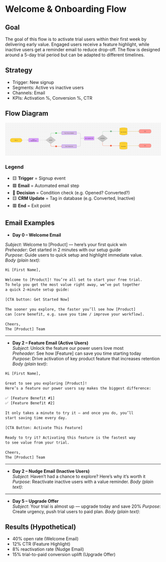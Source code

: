 # Welcome & Onboarding Flow

## Goal

The goal of this flow is to activate trial users within their first week by delivering early value. Engaged users receive a feature highlight, while inactive users get a reminder email to reduce drop-off. The flow is designed around a 5-day trial period but can be adapted to different timelines.

## Strategy

- Trigger: New signup
- Segments: Active vs inactive users
- Channels: Email
- KPIs: Activation %, Conversion %, CTR

## Flow Diagram

![Welcome Flow](diagram.png)

### Legend

- 🟨 **Trigger** = Signup event
- 🟪 **Email** = Automated email step
- 🔷 **Decision** = Condition check (e.g. Opened? Converted?)
- 🟨 **CRM Update** = Tag in database (e.g. Converted, Inactive)
- 🟥 **End** = Exit point

## Email Examples

- **Day 0 – Welcome Email**</br>
<!-- ![Welcome Email Mockup](email-mockups/welcome.png) -->
_Subject_: Welcome to [Product] — here’s your first quick win</br>
_Preheader_: Get started in 2 minutes with our setup guide</br>
_Purpose_: Guide users to quick setup and highlight immediate value.</br>
_Body (plain text)_:
```
Hi [First Name],

Welcome to [Product]! You’re all set to start your free trial.
To help you get the most value right away, we’ve put together 
a quick 2-minute setup guide:

[CTA button: Get Started Now]

The sooner you explore, the faster you’ll see how [Product] 
can [core benefit, e.g. save you time / improve your workflow].

Cheers,
The [Product] Team
```
---

- **Day 2 – Feature Email (Active Users)**</br>
  <!-- ![Feature Email Mockup](email-mockups/feature.png) -->
  _Subject_: Unlock the feature our power users love most</br>
  _Preheader_: See how [Feature] can save you time starting today</br>
  _Purpose_: Drive activation of key product feature that increases retention</br>
  _Body (plain text)_:
```
Hi [First Name],

Great to see you exploring [Product]!  
Here’s a feature our power users say makes the biggest difference:

✅ [Feature Benefit #1]  
✅ [Feature Benefit #2]  

It only takes a minute to try it — and once you do, you’ll 
start saving time every day.

[CTA Button: Activate This Feature]

Ready to try it? Activating this feature is the fastest way 
to see value from your trial.

Cheers,  
The [Product] Team
```

---

- **Day 2 – Nudge Email (Inactive Users)**</br>
  <!-- ![Nudge Email Mockup](email-mockups/nudge.png) -->
  _Subject_: Haven’t had a chance to explore? Here’s why it’s worth it
  _Purpose_: Reactivate inactive users with a value reminder.
  _Body (plain text)_:

---

- **Day 5 – Upgrade Offer**</br>
  <!-- ![Upgrade Offer Mockup](email-mockups/upgrade.png) -->
  _Subject_: Your trial is almost up — upgrade today and save 20%
  _Purpose_: Create urgency, push trial users to paid plan.
  _Body (plain text)_:

## Results (Hypothetical)

- 40% open rate (Welcome Email)
- 12% CTR (Feature Highlight)
- 8% reactivation rate (Nudge Email)
- 15% trial-to-paid conversion uplift (Upgrade Offer)
